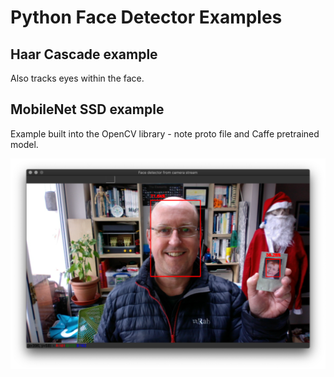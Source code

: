# Python Face Detector Examples

## Haar Cascade example
Also tracks eyes within the face.

## MobileNet SSD example
Example built into the OpenCV library - note proto file and Caffe pretrained model.

![Screenshot](face_detector_ssd/test.png)

